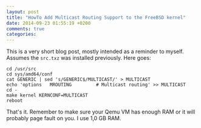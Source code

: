 ```yaml
---
layout: post
title: "HowTo Add Multicast Routing Support to the FreeBSD kernel"
date: 2014-09-23 01:55:19 +0200
comments: true
categories: 
---
```


This is a very short blog post, mostly intended as a reminder to
myself.  Assumes the `src.txz` was installed previously.  Here goes:

    cd /usr/src
	cd sys/amd64/conf
	cat GENERIC | sed 's/GENERIC$/MULTICAST/' > MULTICAST
	echo 'options	MROUTING		 # Multicast routing' >> MULTICAST
	cd -
	make kernel KERNCONF=MULTICAST
	reboot

That's it.  Remember to make sure your Qemu VM has enough RAM or it
will probably page fault on you.  I use 1,0 GB RAM.
